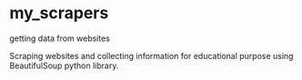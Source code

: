 # my_scrapers
getting data from websites


Scraping websites and collecting information for educational purpose using BeautifulSoup python library.
